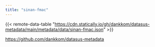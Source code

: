 ```yaml
---
title: "sinan-fmac"
---
```


{{< remote-data-table "https://cdn.statically.io/gh/dankkom/datasus-metadata/main/metadata/data/sinan-fmac.json" >}}

https://github.com/dankkom/datasus-metadata
